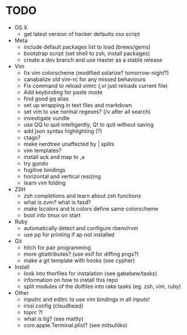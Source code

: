 # TODO
* OS X
  * get latest version of hacker defaults osx script
* Meta
  * include default packages list to load (brews/gems)
  * bootstrap script (set shell to zsh, install packages)
  * create a dev branch and use master as a stable release
* Vim
  * fix vim colorscheme (modified solarize? tomorrow-night?)
  * canabalize old vim-rc for any missed behaviours
  * Fix command to reload vimrc (,vr just reloads current file)
  * Add keybinding for paste mode
  * find good gq alias
  * set up wrapping in text files and markdown
  * set vim to use normal regexes? (/v after all search)
  * investigate vundle
  * use QQ to quit intelligently, Q! to quit without saving
  * add json syntax highlighting (?)
  * ctags?
  * make nerdtree unaffected by | splits
  * vim templates?
  * install ack and map to ,a
  * try gundo
  * fugitive bindings
  * horizontal and vertical resizing
  * learn vim folding
* ZSH
  * zsh completions and learn about zsh functions
  * what is zvm? what is fasd?
  * make lscolors and ls colors define same colorscheme
  * boot into tmux on start
* Ruby
  * automatically detect and configure rbenv/rvm
  * use pp for printing if ap not installed
* Git
  * hitch for pair programming
  * more gitattributes? (use exif for diffing pngs?)
  * make a git template with hooks (see cypher)
* Install
  * look into thorfiles for instalation (see gabebew/tasks)
  * information on how to install this repo
  * split modules of the dotfiles into rake tasks (eg. zsh, vim, ruby)
* Other
  * inputrc and editrc to use vim bindings in all inputs!
  * irssi config (cloudhead)
  * toprc ?!
  * what is tig? (see mattly)
  * com.apple.Terminal.plist? (see mitsuhiko)
